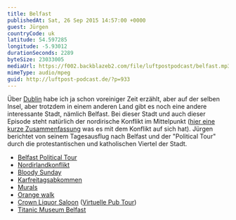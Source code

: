 ```yaml
---
title: Belfast
publishedAt: Sat, 26 Sep 2015 14:57:00 +0000
guest: Jürgen
countryCode: uk
latitude: 54.597285
longitude: -5.93012
durationSeconds: 2289
byteSize: 23033005
mediaUrl: https://f002.backblazeb2.com/file/luftpostpodcast/belfast.mp3
mimeType: audio/mpeg
guid: http://luftpost-podcast.de/?p=933
---
```


Über [Dublin](http://luftpost-podcast.de/dublin) habe ich ja schon voreiniger Zeit erzählt, aber auf der selben Insel, aber trotzdem in einem anderen Land gibt es noch eine andere interessante Stadt, nämlich Belfast. Bei dieser Stadt und auch dieser Episode steht natürlich der nordirische Konflikt im Mittelpunkt ([hier eine kurze Zusammenfassung](http://www.infoplease.com/spot/northireland1.html) was es mit dem Konflikt auf sich hat). Jürgen berichtet von seinem Tagesausflug nach Belfast und der "Political Tour" durch die protestantischen und katholischen Viertel der Stadt.

- [Belfast Political Tour](http://coiste.ie/tours/falls-road-mural-tour/)
- [Nordirlandkonflikt](https://de.wikipedia.org/wiki/Nordirlandkonflikt)
- [Bloody Sunday](https://de.wikipedia.org/wiki/Blutsonntag%5F%28Nordirland%5F1972%29)
- [Karfreitagsabkommen](https://de.wikipedia.org/wiki/Karfreitagsabkommen)
- [Murals](https://en.wikipedia.org/wiki/Murals%5Fin%5FNorthern%5FIreland)
- [Orange walk](https://en.wikipedia.org/wiki/Orange%5Fwalk)
- [Crown Liquor Saloon](https://en.wikipedia.org/wiki/Crown%5FLiquor%5FSaloon) ([Virtuelle Pub Tour](http://www.virtualvisittours.com/the-crown-bar-belfast/))
- [Titanic Museum Belfast](http://www.titanicbelfast.com/)
